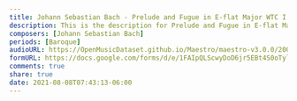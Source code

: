 ```yaml
---
title: Johann Sebastian Bach - Prelude and Fugue in E-flat Major WTC I (1)
description: This is the description for Prelude and Fugue in E-flat Major WTC I by Johann Sebastian Bach
composers: [Johann Sebastian Bach]
periods: [Baroque]
audioURL: https://OpenMusicDataset.github.io/Maestro/maestro-v3.0.0/2008/MIDI-Unprocessed_01_R1_2008_01-04_ORIG_MID--AUDIO_01_R1_2008_wav--1.midi
formURL: https://docs.google.com/forms/d/e/1FAIpQLScwyDoD6jr5EBt4S0oTylsrE-kg9P3AN2H-6n-_VW2sahr-dw/viewform
comments: true
share: true
date: 2021-08-08T07:43:13-06:00
---
```

